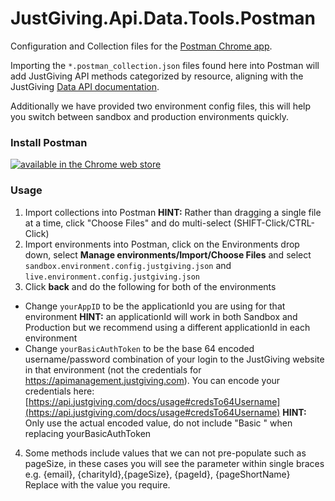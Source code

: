 JustGiving.Api.Data.Tools.Postman
============================

Configuration and Collection files for the [Postman Chrome app](https://chrome.google.com/webstore/detail/postman-rest-client/fdmmgilgnpjigdojojpjoooidkmcomcm?hl=en).

Importing the `*.postman_collection.json` files found here into Postman will add JustGiving API methods categorized by resource, aligning with the JustGiving [Data API documentation](https://dataapi.justgiving.com/docs).

Additionally we have provided two environment config files, this will help you switch between sandbox and production environments quickly.

### Install Postman

[![available in the Chrome web store](https://developer.chrome.com/webstore/images/ChromeWebStore_Badge_v2_206x58.png)](https://chrome.google.com/webstore/detail/postman-rest-client/fdmmgilgnpjigdojojpjoooidkmcomcm?hl=en)

### Usage

1. Import collections into Postman **HINT:** Rather than dragging a single file at a time, click "Choose Files" and do multi-select (SHIFT-Click/CTRL-Click)
2. Import environments into Postman, click on the Environments drop down, select **Manage environments/Import/Choose Files** and select `sandbox.environment.config.justgiving.json` and `live.environment.config.justgiving.json`
3. Click **back** and do the following for both of the environments
  * Change `yourAppID` to be the applicationId you are using for that environment **HINT:** an applicationId will work in both Sandbox and Production but we recommend using a different applicationId in each environment
  * Change `yourBasicAuthToken` to be the base 64 encoded username/password combination of your login to the JustGiving website in that environment (not the credentials for https://apimanagement.justgiving.com). You can encode your credentials here: [https://api.justgiving.com/docs/usage#credsTo64Username](https://api.justgiving.com/docs/usage#credsTo64Username) **HINT:** Only use the actual encoded value, do not include "Basic " when replacing yourBasicAuthToken
4. Some methods include values that we can not pre-populate such as pageSize, in these cases you will see the parameter within single braces e.g. {email}, {charityId},{pageSize}, {pageId}, {pageShortName}   Replace with the value you require.

